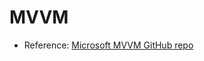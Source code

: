 # MVVM

- Reference: [Microsoft MVVM GitHub repo](https://github.com/microsoft/InventorySample/tree/master/docs/MVVM)
